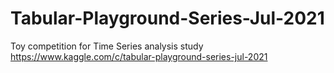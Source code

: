 # Tabular-Playground-Series-Jul-2021

Toy competition for Time Series analysis study
https://www.kaggle.com/c/tabular-playground-series-jul-2021
